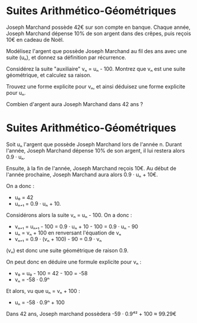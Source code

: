 <!SLIDE supplemental exercises>

# Suites Arithmético-Géométriques

Joseph Marchand possède 42€ sur son compte en banque.
Chaque année, Joseph Marchand dépense 10% de son argent dans des crêpes,
puis reçois 10€ en cadeau de Noël.

Modélisez l'argent que possède Joseph Marchand au fil des ans avec une
suite (uₙ), et donnez sa définition par récurrence.

Considérez la suite "auxiliaire" vₙ = uₙ - 100.
Montrez que vₙ est une suite géométrique, et calculez sa raison.

Trouvez une forme explicite pour vₙ, et ainsi déduisez une forme
explicite pour uₙ.

Combien d'argent aura Joseph Marchand dans 42 ans ?

<!SLIDE supplemental solutions>

# Suites Arithmético-Géométriques

Soit uₙ l'argent que possède Joseph Marchand lors de l'année n.
Durant l'année, Joseph Marchand dépense 10% de son argent, il lui
restera alors 0.9 · uₙ.

Ensuite, à la fin de l'année, Joseph Marchand reçois 10€.
Au début de l'année prochaine, Joseph Marchand aura alors 0.9 · uₙ + 10€.

On a donc :

 - u₀ = 42
 - uₙ₊₁ = 0.9 · uₙ + 10.

Considérons alors la suite vₙ = uₙ - 100.
On a donc :

 - vₙ₊₁ = uₙ₊₁ - 100 = 0.9 · uₙ + 10 - 100 = 0.9 · uₙ - 90
 - uₙ = vₙ + 100 en renversant l'équation de vₙ
 - vₙ₊₁ = 0.9 · (vₙ + 100) - 90 = 0.9 · vₙ

(vₙ) est donc une suite géométrique de raison 0.9.

On peut donc en déduire une formule explicite pour vₙ :

 - v₀ = u₀ - 100 = 42 - 100 = -58
 - vₙ = -58 · 0.9ⁿ

Et alors, vu que uₙ = vₙ + 100 :

 - uₙ = -58 · 0.9ⁿ + 100

Dans 42 ans, Joseph marchand possèdera -59 · 0.9⁴² + 100 ≈ 99.29€
